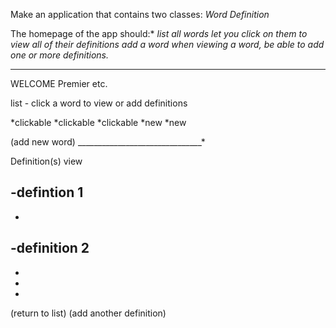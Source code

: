 Make an application that contains two classes:
  *Word*
  *Definition*

The homepage of the app should:*
  *list all words*
  *let you click on them to view all of their definitions*
  *add a word*
  *when viewing a word, be able to add one or more definitions.*


________________________________
  WELCOME
Premier etc.

list - click a word to view or add definitions

*clickable
*clickable
*clickable
*new
*new

(add new word)
_______________________________*

Definition(s) view

-defintion 1
  -
  -
-definition 2
  -
  -
  -
  -

(return to list) (add another definition)
